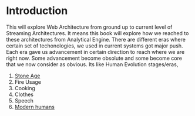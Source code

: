 # Introduction
This will explore Web Architecture from ground up to current level of Streaming Architectures. It means this book will explore how we reached to these architectures from Analytical Engine. There are different eras where certain set of techonologies, we used in current systems got major push. Each era gave us advancement in certain direction to reach where we are right now. Some advancement become obsolute and some become core that we now consider as obvious. Its like Human Evolution stages/eras,

 1. [Stone Age](https://en.wikipedia.org/wiki/Stone_Age#Beginning_of_the_Stone_Age)
 2. Fire Usage
 3. Cooking
 4. Clothes
 5. Speech
 6. [Modern humans](https://en.wikipedia.org/wiki/Behavioral_modernity)

<!--stackedit_data:
eyJwcm9wZXJ0aWVzIjoiZXh0ZW5zaW9uczpcbiAgcHJlc2V0Oi
BnZm1cbiIsImhpc3RvcnkiOlsxNzY5OTYyNzM5LDE0ODgwMTc2
MDUsLTIxMjc5NzgzMDIsNzQxNjAzMjgyLC02MjY5ODIxM119
-->
